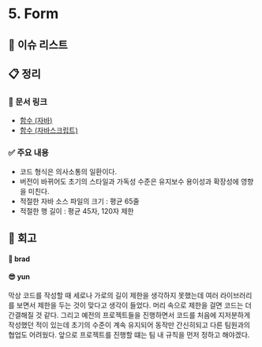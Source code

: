 # 5. Form

## :pushpin: 이슈 리스트

## :clipboard: 정리

### :link: 문서 링크

- [함수 (자바)](./heewhy_java.md)
- [함수 (자바스크립트)](./brad_javascript.md)

### :white_check_mark: 주요 내용

- 코드 형식은 의사소통의 일환이다.
- 버전이 바뀌어도 초기의 스타일과 가독성 수준은 유지보수 용이성과 확장성에 영향을 미친다.
- 적절한 자바 소스 파일의 크기 : 평균 65줄
- 적절한 행 길이 : 평균 45자, 120자 제한

## :pray: 회고

#### :bread: brad



#### :sunglasses: yun

막상 코드를 작성할 때 세로나 가로의 길이 제한을 생각하지 못했는데 여러 라이브러리를 보면서 제한을 두는 것이 맞다고 생각이 들었다. 머리 속으로 제한을 걸면 코드는 더 간결해질 것 같다. 그리고 예전의 프로젝트들을 진행하면서 코드를 처음에 지저분하게 작성했던 적이 있는데 초기의 수준이 계속 유지되어 동작만 간신히되고 다른 팀원과의 협업도 어려웠다. 앞으로 프로젝트를 진행할 떄는 팀 내 규칙을 먼저 정하고 해야겠다.